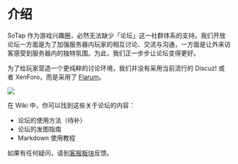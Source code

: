# 介绍

SoTap 作为游戏兴趣圈，必然无法缺少「论坛」这一社群体系的支持。我们开放论坛一方面是为了加强服务器内玩家的相互讨论、交流与沟通，一方面是让外来访客感受到服务器内的独特氛围。为此，我们正一步步让论坛变得更好。

为了给玩家营造一个更纯粹的讨论环境，我们并没有采用当前流行的 Discuz! 或者 XenForo，而是采用了 [Flarum](//flarum.org)。

<img src="https://i.loli.net/2019/08/09/3Kb9EYt67hwoZuy.png" class="without-shadow">


在 Wiki 中，你可以找到这些关于论坛的内容：

- 论坛的使用方法（待补）
- 论坛的发图指南
- Markdown 使用教程

如果有任何疑问，请到[客服板块](//g.sotap.org/t/support)反馈。
